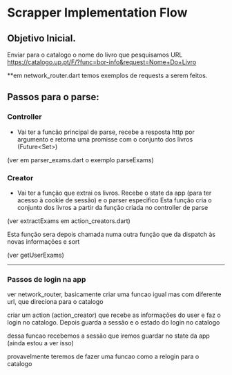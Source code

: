 # Scrapper Implementation Flow

## Objetivo Inicial.
Enviar para o catalogo o nome do livro que pesquisamos URL
https://catalogo.up.pt/F/?func=bor-info&request=Nome+Do+Livro

**em network_router.dart temos exemplos de requests a serem feitos.

## Passos para o parse:

### Controller
- Vai ter a funcão principal
de parse, recebe a resposta http por argumento
e retorna uma promisse com o conjunto
dos livros (Future<Set<Book>>)

(ver em parser_exams.dart o exemplo parseExams)

### Creator
- Vai ter a função que extrai
os livros. Recebe o state da app (para ter 
acesso à cookie de sessão) e o parser especifico
Esta função cria o conjunto dos livros 
a partir da função criada no controller de parse

(ver extractExams em action_creators.dart)

Esta função sera depois chamada numa outra função
que da dispatch às novas informações e sort

(ver getUserExams)

-----------------------
### Passos de login na app
ver network_router, basicamente criar uma funcao
igual mas com diferente url, que direciona 
para o catalogo

criar um action (action_creator) que 
recebe as informações do user e faz o login
no catalogo. Depois guarda a sessão e o 
estado do login no catalogo

dessa funcao recebemos a sessão que iremos
guardar no state da app (ainda estou a ver
isso)

provavelmente teremos de fazer uma funcao como a
relogin para o catalogo
